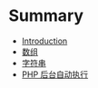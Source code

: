 # Summary

* [Introduction](README.md)
* [数组](first-question.md)
* [字符串](second-question.md)
* [PHP 后台自动执行](php-hou-tai-zi-dong-zhi-xing.md)


